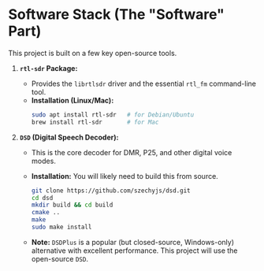 # Software Stack (The "Software" Part)

This project is built on a few key open-source tools.

1. **`rtl-sdr` Package:**
   - Provides the `librtlsdr` driver and the essential `rtl_fm` command-line tool.
   - **Installation (Linux/Mac):** 
     ```bash
     sudo apt install rtl-sdr   # for Debian/Ubuntu
     brew install rtl-sdr       # for Mac
     ```

2. **`DSD` (Digital Speech Decoder):**
   - This is the core decoder for DMR, P25, and other digital voice modes.
   - **Installation:** You will likely need to build this from source.
     ```bash
     git clone https://github.com/szechyjs/dsd.git
     cd dsd
     mkdir build && cd build
     cmake ..
     make
     sudo make install
     ```

   - **Note:** `DSDPlus` is a popular (but closed-source, Windows-only) alternative with excellent performance. This project will use the open-source `DSD`.
